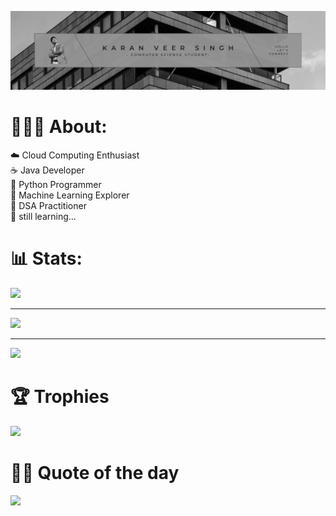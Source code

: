 ![img](assets/IMG_7047.PNG)
# 👨🏽‍💻 About:
☁️ Cloud Computing Enthusiast <br/>
☕ Java Developer <br/>
🐍 Python Programmer <br/>
🧠 Machine Learning Explorer <br/>
🧩 DSA Practitioner <br/>
🍃 still learning... <br/>
# 📊 Stats:

![](https://github-readme-stats.vercel.app/api?username=karanveersingh05&theme=github_dark&hide_border=false&include_all_commits=false&count_private=false)<hr/>
![](https://github-readme-streak-stats.herokuapp.com/?user=karanveersingh05&theme=github-dark-blue&hide_border=false)<hr/>
![](https://github-readme-stats.vercel.app/api/top-langs/?username=karanveersingh05&theme=github_dark&hide_border=false&include_all_commits=false&count_private=false&layout=compact)

# 🏆 Trophies

![](https://github-profile-trophy.vercel.app/?username=karanveersingh05&theme=monokai&no-frame=true&no-bg=true&margin-w=4)

# ✍🏼 Quote of the day

![](https://quotes-github-readme.vercel.app/api?type=horizontal&theme=radical)
